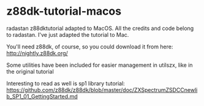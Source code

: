 # z88dk-tutorial-macos
radastan z88dktutorial adapted to MacOS. All the credits and code belong to radastan. I've just adapted the tutorial to Mac.


You'll need z88dk, of course, so you could download it from here:
http://nightly.z88dk.org/

Some utilities have been included for easier management in utilszx, like in the original tutorial


Interesting to read as well is sp1 library tutorial:
https://github.com/z88dk/z88dk/blob/master/doc/ZXSpectrumZSDCCnewlib_SP1_01_GettingStarted.md

